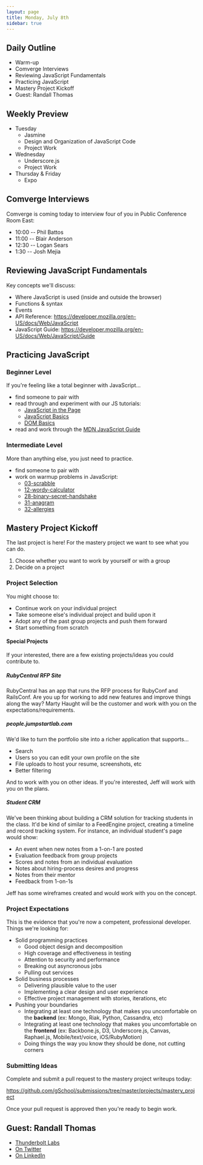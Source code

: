 ```yaml
---
layout: page
title: Monday, July 8th
sidebar: true
---
```


## Daily Outline

* Warm-up
* Comverge Interviews
* Reviewing JavaScript Fundamentals
* Practicing JavaScript
* Mastery Project Kickoff
* Guest: Randall Thomas

## Weekly Preview

* Tuesday
  * Jasmine
  * Design and Organization of JavaScript Code
  * Project Work
* Wednesday
  * Underscore.js
  * Project Work
* Thursday & Friday
  * Expo

## Comverge Interviews

Comverge is coming today to interview four of you in Public Conference Room East:

* 10:00 -- Phil Battos
* 11:00 -- Blair Anderson
* 12:30 -- Logan Sears
* 1:30 -- Josh Mejia

## Reviewing JavaScript Fundamentals

Key concepts we'll discuss:

* Where JavaScript is used (inside and outside the browser)
* Functions & syntax
* Events
* API Reference: https://developer.mozilla.org/en-US/docs/Web/JavaScript
* JavaScript Guide: https://developer.mozilla.org/en-US/docs/Web/JavaScript/Guide

## Practicing JavaScript

### Beginner Level

If you're feeling like a total beginner with JavaScript...

* find someone to pair with
* read through and experiment with our JS tutorials:
  * [JavaScript in the Page](http://tutorials.jumpstartlab.com/projects/javascript/introduction/1-javascript-in-the-page.html)
  * [JavaScript Basics](http://tutorials.jumpstartlab.com/projects/javascript/introduction/2-javascript-basics.html)
  * [DOM Basics](http://tutorials.jumpstartlab.com/projects/javascript/introduction/3-dom-basics.html)
* read and work through the [MDN JavaScript Guide](https://developer.mozilla.org/en-US/docs/Web/JavaScript/Guide)

### Intermediate Level

More than anything else, you just need to practice.

* find someone to pair with
* work on warmup problems in JavaScript:
  * [03-scrabble](https://github.com/JumpstartLab/warmup-exercises/tree/master/03-scrabble)
  * [12-wordy-calculator](https://github.com/JumpstartLab/warmup-exercises/tree/master/12-wordy-calculator)
  * [28-binary-secret-handshake](https://github.com/JumpstartLab/warmup-exercises/tree/master/28-binary-secret-handshake)
  * [31-anagram](https://github.com/JumpstartLab/warmup-exercises/tree/master/31-anagram)
  * [32-allergies](https://github.com/JumpstartLab/warmup-exercises/tree/master/32-allergies)

## Mastery Project Kickoff

The last project is here! For the mastery project we want to see what you can do.

1. Choose whether you want to work by yourself or with a group
2. Decide on a project

### Project Selection

You might choose to:

* Continue work on your individual project
* Take someone else's individual project and build upon it
* Adopt any of the past group projects and push them forward
* Start something from scratch

#### Special Projects

If your interested, there are a few existing projects/ideas you could contribute to.

##### RubyCentral RFP Site

RubyCentral has an app that runs the RFP process for RubyConf and RailsConf. Are you up for working to add new features and improve things along the way? Marty Haught will be the customer and work with you on the expectations/requirements.

##### people.jumpstartlab.com

We'd like to turn the portfolio site into a richer application that supports...

* Search
* Users so you can edit your own profile on the site
* File uploads to host your resume, screenshots, etc
* Better filtering

And to work with you on other ideas. If you're interested, Jeff will work with you on the plans.

##### Student CRM

We've been thinking about building a CRM solution for tracking students in the class. It'd be kind of similar to a FeedEngine project, creating a timeline and record tracking system. For instance, an individual student's page would show:

* An event when new notes from a 1-on-1 are posted
* Evaluation feedback from group projects
* Scores and notes from an individual evaluation
* Notes about hiring-process desires and progress
* Notes from their mentor
* Feedback from 1-on-1s

Jeff has some wireframes created and would work with you on the concept.

### Project Expectations

This is the evidence that you're now a competent, professional developer. Things we're looking for:

* Solid programming practices
  * Good object design and decomposition
  * High coverage and effectiveness in testing
  * Attention to security and performance
  * Breaking out asyncronous jobs
  * Pulling out services
* Solid business processes
  * Delivering plausible value to the user
  * Implementing a clear design and user experience
  * Effective project management with stories, iterations, etc
* Pushing your boundaries
  * Integrating at least one technology that makes you uncomfortable on the **backend** (ex: Mongo, Riak, Python, Cassandra, etc)
  * Integrating at least one technology that makes you uncomfortable on the **frontend** (ex: Backbone.js, D3, Underscore.js, Canvas, Raphael.js, Mobile/text/voice, iOS/RubyMotion)
  * Doing things the way you know they should be done, not cutting corners

### Submitting Ideas

Complete and submit a pull request to the mastery project writeups today:

https://github.com/gSchool/submissions/tree/master/projects/mastery_project

Once your pull request is approved then you're ready to begin work.

## Guest: Randall Thomas

* [Thunderbolt Labs](http://thunderboltlabs.com/)
* [On Twitter](https://twitter.com/daksis)
* [On LinkedIn](http://www.linkedin.com/in/evilmartini)

